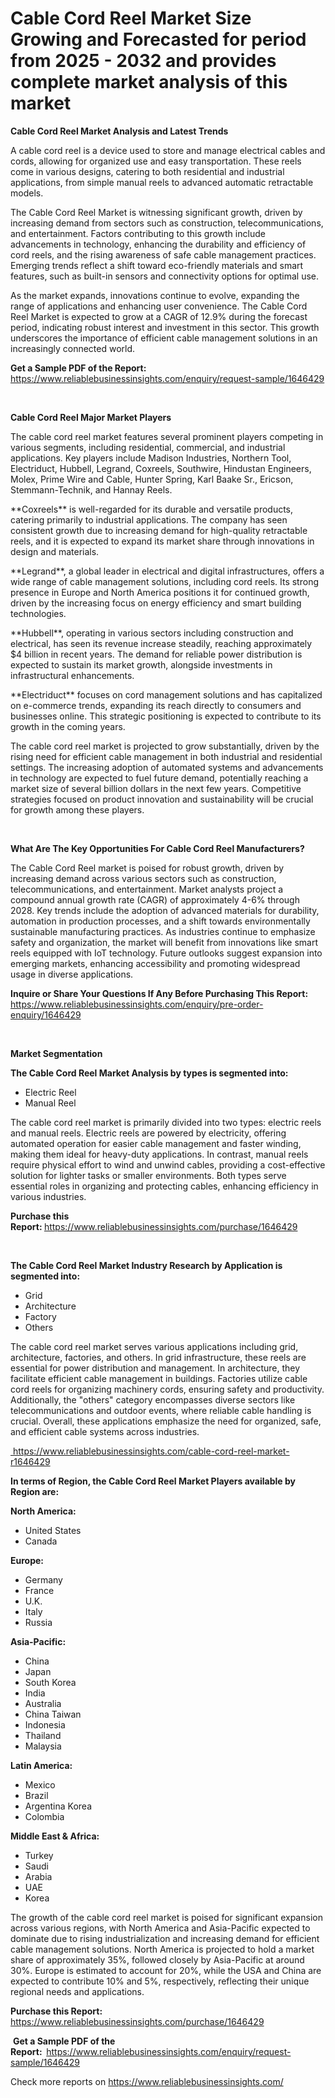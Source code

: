 <p><h1>Cable Cord Reel Market Size Growing and Forecasted for period from 2025 - 2032 and provides complete market analysis of this market</h1></p><p><strong>Cable Cord Reel Market Analysis and Latest Trends</strong></p>
<p><p>A cable cord reel is a device used to store and manage electrical cables and cords, allowing for organized use and easy transportation. These reels come in various designs, catering to both residential and industrial applications, from simple manual reels to advanced automatic retractable models. </p><p>The Cable Cord Reel Market is witnessing significant growth, driven by increasing demand from sectors such as construction, telecommunications, and entertainment. Factors contributing to this growth include advancements in technology, enhancing the durability and efficiency of cord reels, and the rising awareness of safe cable management practices. Emerging trends reflect a shift toward eco-friendly materials and smart features, such as built-in sensors and connectivity options for optimal use.</p><p>As the market expands, innovations continue to evolve, expanding the range of applications and enhancing user convenience. The Cable Cord Reel Market is expected to grow at a CAGR of 12.9% during the forecast period, indicating robust interest and investment in this sector. This growth underscores the importance of efficient cable management solutions in an increasingly connected world.</p></p>
<p><strong>Get a Sample PDF of the Report:&nbsp;</strong> <a href="https://www.reliablebusinessinsights.com/enquiry/request-sample/1646429?utm_campaign=2734&utm_medium=2&utm_source=Github&utm_content=ia&utm_term=23022025&utm_id=cable-cord-reel">https://www.reliablebusinessinsights.com/enquiry/request-sample/1646429</a></p>
<p>&nbsp;</p>
<p><strong>Cable Cord Reel Major Market Players</strong></p>
<p><p>The cable cord reel market features several prominent players competing in various segments, including residential, commercial, and industrial applications. Key players include Madison Industries, Northern Tool, Electriduct, Hubbell, Legrand, Coxreels, Southwire, Hindustan Engineers, Molex, Prime Wire and Cable, Hunter Spring, Karl Baake Sr., Ericson, Stemmann-Technik, and Hannay Reels.</p><p>**Coxreels** is well-regarded for its durable and versatile products, catering primarily to industrial applications. The company has seen consistent growth due to increasing demand for high-quality retractable reels, and it is expected to expand its market share through innovations in design and materials.</p><p>**Legrand**, a global leader in electrical and digital infrastructures, offers a wide range of cable management solutions, including cord reels. Its strong presence in Europe and North America positions it for continued growth, driven by the increasing focus on energy efficiency and smart building technologies.</p><p>**Hubbell**, operating in various sectors including construction and electrical, has seen its revenue increase steadily, reaching approximately $4 billion in recent years. The demand for reliable power distribution is expected to sustain its market growth, alongside investments in infrastructural enhancements.</p><p>**Electriduct** focuses on cord management solutions and has capitalized on e-commerce trends, expanding its reach directly to consumers and businesses online. This strategic positioning is expected to contribute to its growth in the coming years.</p><p>The cable cord reel market is projected to grow substantially, driven by the rising need for efficient cable management in both industrial and residential settings. The increasing adoption of automated systems and advancements in technology are expected to fuel future demand, potentially reaching a market size of several billion dollars in the next few years. Competitive strategies focused on product innovation and sustainability will be crucial for growth among these players.</p></p>
<p>&nbsp;</p>
<p><strong>What Are The Key Opportunities For Cable Cord Reel Manufacturers?</strong></p>
<p><p>The Cable Cord Reel market is poised for robust growth, driven by increasing demand across various sectors such as construction, telecommunications, and entertainment. Market analysts project a compound annual growth rate (CAGR) of approximately 4-6% through 2028. Key trends include the adoption of advanced materials for durability, automation in production processes, and a shift towards environmentally sustainable manufacturing practices. As industries continue to emphasize safety and organization, the market will benefit from innovations like smart reels equipped with IoT technology. Future outlooks suggest expansion into emerging markets, enhancing accessibility and promoting widespread usage in diverse applications.</p></p>
<p><strong>Inquire or Share Your Questions If Any Before Purchasing This Report:</strong> <a href="https://www.reliablebusinessinsights.com/enquiry/pre-order-enquiry/1646429?utm_campaign=2734&utm_medium=2&utm_source=Github&utm_content=ia&utm_term=23022025&utm_id=cable-cord-reel">https://www.reliablebusinessinsights.com/enquiry/pre-order-enquiry/1646429</a></p>
<p>&nbsp;</p>
<p><strong>Market Segmentation</strong></p>
<p><strong>The Cable Cord Reel Market Analysis by types is segmented into:</strong></p>
<p><ul><li>Electric Reel</li><li>Manual Reel</li></ul></p>
<p><p>The cable cord reel market is primarily divided into two types: electric reels and manual reels. Electric reels are powered by electricity, offering automated operation for easier cable management and faster winding, making them ideal for heavy-duty applications. In contrast, manual reels require physical effort to wind and unwind cables, providing a cost-effective solution for lighter tasks or smaller environments. Both types serve essential roles in organizing and protecting cables, enhancing efficiency in various industries.</p></p>
<p><strong>Purchase this Report:&nbsp;</strong><a href="https://www.reliablebusinessinsights.com/purchase/1646429?utm_campaign=2734&utm_medium=2&utm_source=Github&utm_content=ia&utm_term=23022025&utm_id=cable-cord-reel">https://www.reliablebusinessinsights.com/purchase/1646429</a></p>
<p>&nbsp;</p>
<p><strong>The Cable Cord Reel Market Industry Research by Application is segmented into:</strong></p>
<p><ul><li>Grid</li><li>Architecture</li><li>Factory</li><li>Others</li></ul></p>
<p><p>The cable cord reel market serves various applications including grid, architecture, factories, and others. In grid infrastructure, these reels are essential for power distribution and management. In architecture, they facilitate efficient cable management in buildings. Factories utilize cable cord reels for organizing machinery cords, ensuring safety and productivity. Additionally, the "others" category encompasses diverse sectors like telecommunications and outdoor events, where reliable cable handling is crucial. Overall, these applications emphasize the need for organized, safe, and efficient cable systems across industries.</p></p>
<p><a href="https://www.reliablebusinessinsights.com/cable-cord-reel-market-r1646429?utm_campaign=2734&utm_medium=2&utm_source=Github&utm_content=ia&utm_term=23022025&utm_id=cable-cord-reel">&nbsp;https://www.reliablebusinessinsights.com/cable-cord-reel-market-r1646429</a></p>
<p><strong>In terms of Region, the Cable Cord Reel Market Players available by Region are:</strong></p>
<p>
    <p> <strong> North America: </strong>
        <ul>
            <li>United States</li>
            <li>Canada</li>
        </ul>
        </p> 
    <p> <strong> Europe: </strong>
        <ul>
            <li>Germany</li>
            <li>France</li>
            <li>U.K.</li>
            <li>Italy</li>
            <li>Russia</li>
        </ul>
        </p> 
    <p> <strong> Asia-Pacific: </strong>
        <ul>
            <li>China</li>
            <li>Japan</li>
            <li>South Korea</li>
            <li>India</li>
            <li>Australia</li>
            <li>China Taiwan</li>
            <li>Indonesia</li>
            <li>Thailand</li>
            <li>Malaysia</li>
        </ul>
        </p> 
    <p> <strong> Latin America: </strong>
        <ul>
            <li>Mexico</li>
            <li>Brazil</li>
            <li>Argentina Korea</li>
            <li>Colombia</li>
        </ul>
        </p> 
    <p> <strong> Middle East & Africa: </strong>
        <ul>
            <li>Turkey</li>
            <li>Saudi</li>
            <li>Arabia</li>
            <li>UAE</li>
            <li>Korea</li>
        </ul>
    </p>
    </p>
<p><p>The growth of the cable cord reel market is poised for significant expansion across various regions, with North America and Asia-Pacific expected to dominate due to rising industrialization and increasing demand for efficient cable management solutions. North America is projected to hold a market share of approximately 35%, followed closely by Asia-Pacific at around 30%. Europe is estimated to account for 20%, while the USA and China are expected to contribute 10% and 5%, respectively, reflecting their unique regional needs and applications.</p></p>
<p><strong>Purchase this Report: </strong><a href="https://www.reliablebusinessinsights.com/purchase/1646429?utm_campaign=2734&utm_medium=2&utm_source=Github&utm_content=ia&utm_term=23022025&utm_id=cable-cord-reel">https://www.reliablebusinessinsights.com/purchase/1646429</a></p>
<p>&nbsp;<strong>Get a Sample PDF of the Report:&nbsp;&nbsp;</strong><a href="https://www.reliablebusinessinsights.com/enquiry/request-sample/1646429?utm_campaign=2734&utm_medium=2&utm_source=Github&utm_content=ia&utm_term=23022025&utm_id=cable-cord-reel">https://www.reliablebusinessinsights.com/enquiry/request-sample/1646429</a></p>
<p><strong></strong></p>
<p>Check more reports on <a href="https://www.reliablebusinessinsights.com/?utm_campaign=2734&utm_medium=2&utm_source=Github&utm_content=ia&utm_term=23022025&utm_id=cable-cord-reel">https://www.reliablebusinessinsights.com/</a></p>